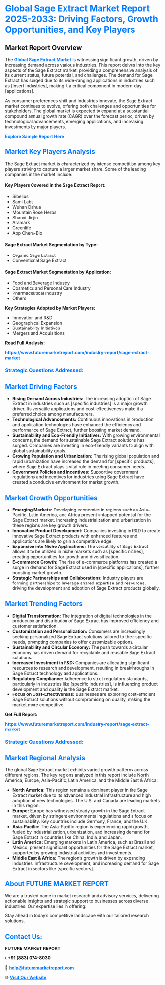 <h1 style="color: #007BFF;">Global Sage Extract Market Report 2025-2033: Driving Factors, Growth Opportunities, and Key Players</h1>

<section id="overview">
<h2>Market Report Overview</h2>
<p>The <a href="https://www.futuremarketreport.com/industry-report/sage-extract-market" style="color: #007BFF; text-decoration: none;"><strong>Global Sage Extract Market</strong></a> is witnessing significant growth, driven by increasing demand across various industries. This report delves into the key aspects of the Sage Extract market, providing a comprehensive analysis of its current status, future potential, and challenges. The demand for Sage Extract has surged due to its wide-ranging applications in industries such as [insert industries], making it a critical component in modern-day [applications].</p>
<p>As consumer preferences shift and industries innovate, the Sage Extract market continues to evolve, offering both challenges and opportunities for stakeholders. The global market is expected to expand at a substantial compound annual growth rate (CAGR) over the forecast period, driven by technological advancements, emerging applications, and increasing investments by major players.</p>
</section>

<section id="overview">
<p><a href="https://www.futuremarketreport.com/request-sample/reportId=114325" style="color: #007BFF; text-decoration: none;"><strong>Explore Sample Report Here</strong></a></p>
</section>

<section id="key-players">
<h2 style="color: #007BFF;">Market Key Players Analysis</h2>
<p>The Sage Extract market is characterized by intense competition among key players striving to capture a larger market share. Some of the leading companies in the market include:</p>
<h4>Key Players Covered in the Sage Extract Report:</h4>
<ul><li>Sibelius</li><li>Sami Labs</li><li>Wuhan Dahua</li><li>Mountain Rose Herbs</li><li>Shanxi Jinjin</li><li>Aramark</li><li>Greenlife</li><li>App Chem-Bio</li></ul>
<h4>Sage Extract Market Segmentation by Type:</h4>
<ul><li>Organic Sage Extract</li><li>Conventional Sage Extract</li></ul>

<h4>Sage Extract Market Segmentation by Application:</h4>
<ul><li>Food and Beverage Industry</li><li>Cosmetics and Personal Care Industry</li><li>Pharmaceutical Industry</li><li>Others</li></ul>
<p><strong>Key Strategies Adopted by Market Players:</strong></p>
<ul>
<li>Innovation and R&D</li>
<li>Geographical Expansion</li>
<li>Sustainability Initiatives</li>
<li>Mergers and Acquisitions</li>
</ul>
</section>

<section>
<p><strong>Read Full Analysis: </strong></p><a href="https://www.futuremarketreport.com/industry-report/sage-extract-market" style="color: #007BFF; text-decoration: none;"><strong>https://www.futuremarketreport.com/industry-report/sage-extract-market</strong></a>
<h3 style="color: #007BFF;">Strategic Questions Addressed:</h3>
</section>

<section id="driving-factors">
<h2 style="color: #007BFF;">Market Driving Factors</h2>
<ul>
<li><strong>Rising Demand Across Industries:</strong> The increasing adoption of Sage Extract in industries such as [specific industries] is a major growth driver. Its versatile applications and cost-effectiveness make it a preferred choice among manufacturers.</li>
<li><strong>Technological Advancements:</strong> Continuous innovations in production and application technologies have enhanced the efficiency and performance of Sage Extract, further boosting market demand.</li>
<li><strong>Sustainability and Eco-Friendly Initiatives:</strong> With growing environmental concerns, the demand for sustainable Sage Extract solutions has surged. Companies are investing in eco-friendly variants to align with global sustainability goals.</li>
<li><strong>Growing Population and Urbanization:</strong> The rising global population and rapid urbanization have increased the demand for [specific products], where Sage Extract plays a vital role in meeting consumer needs.</li>
<li><strong>Government Policies and Incentives:</strong> Supportive government regulations and incentives for industries using Sage Extract have created a conducive environment for market growth.</li>
</ul>
</section>

<section id="growth-opportunities">
<h2 style="color: #007BFF;">Market Growth Opportunities</h2>
<ul>
<li><strong>Emerging Markets:</strong> Developing economies in regions such as Asia-Pacific, Latin America, and Africa present untapped potential for the Sage Extract market. Increasing industrialization and urbanization in these regions are key growth drivers.</li>
<li><strong>Innovative Product Development:</strong> Companies investing in R&D to create innovative Sage Extract products with enhanced features and applications are likely to gain a competitive edge.</li>
<li><strong>Expansion into Niche Applications:</strong> The versatility of Sage Extract allows it to be utilized in niche markets such as [specific niches], creating opportunities for growth and diversification.</li>
<li><strong>E-commerce Growth:</strong> The rise of e-commerce platforms has created a surge in demand for Sage Extract used in [specific applications], further boosting market growth.</li>
<li><strong>Strategic Partnerships and Collaborations:</strong> Industry players are forming partnerships to leverage shared expertise and resources, driving the development and adoption of Sage Extract products globally.</li>
</ul>
</section>

<section id="trending-factors">
<h2 style="color: #007BFF;">Market Trending Factors</h2>
<ul>
<li><strong>Digital Transformation:</strong> The integration of digital technologies in the production and distribution of Sage Extract has improved efficiency and customer satisfaction.</li>
<li><strong>Customization and Personalization:</strong> Consumers are increasingly seeking personalized Sage Extract solutions tailored to their specific needs, prompting companies to offer customizable options.</li>
<li><strong>Sustainability and Circular Economy:</strong> The push towards a circular economy has driven demand for recyclable and reusable Sage Extract solutions.</li>
<li><strong>Increased Investment in R&D:</strong> Companies are allocating significant resources to research and development, resulting in breakthroughs in Sage Extract technology and applications.</li>
<li><strong>Regulatory Compliance:</strong> Adherence to strict regulatory standards, particularly in industries like [specific industries], is influencing product development and quality in the Sage Extract market.</li>
<li><strong>Focus on Cost-Effectiveness:</strong> Businesses are exploring cost-efficient Sage Extract solutions without compromising on quality, making the market more competitive.</li>
</ul>
</section>

<section>
<p><strong>Get Full Report: </strong></p><a href="https://www.futuremarketreport.com/industry-report/sage-extract-market" style="color: #007BFF; text-decoration: none;"><strong>https://www.futuremarketreport.com/industry-report/sage-extract-market</strong></a>
<h3 style="color: #007BFF;">Strategic Questions Addressed:</h3>
</section>


<section id="regional-analysis">
<h2 style="color: #007BFF;">Market Regional Analysis</h2>
<p>The global Sage Extract market exhibits varied growth patterns across different regions. The key regions analyzed in this report include North America, Europe, Asia-Pacific, Latin America, and the Middle East & Africa:</p>
<ul>
<li><strong>North America:</strong> This region remains a dominant player in the Sage Extract market due to its advanced industrial infrastructure and high adoption of new technologies. The U.S. and Canada are leading markets in this region.</li>
<li><strong>Europe:</strong> Europe has witnessed steady growth in the Sage Extract market, driven by stringent environmental regulations and a focus on sustainability. Key countries include Germany, France, and the U.K.</li>
<li><strong>Asia-Pacific:</strong> The Asia-Pacific region is experiencing rapid growth, fueled by industrialization, urbanization, and increasing demand for Sage Extract in countries like China, India, and Japan.</li>
<li><strong>Latin America:</strong> Emerging markets in Latin America, such as Brazil and Mexico, present significant opportunities for the Sage Extract market, supported by growing industrial activities and investments.</li>
<li><strong>Middle East & Africa:</strong> The region’s growth is driven by expanding industries, infrastructure development, and increasing demand for Sage Extract in sectors like [specific sectors].</li>
</ul>
</section>

<footer>
<h2 style="color: #007BFF;">About FUTURE MARKET REPORT</h2>
<p>We are a trusted name in market research and advisory services, delivering actionable insights and strategic support to businesses across diverse industries. Our expertise lies in offering:</p>

<p>Stay ahead in today’s competitive landscape with our tailored research solutions.</p>

<h2 style="color: #007BFF;">Contact Us:</h2>
<p><strong>FUTURE MARKET REPORT</strong></p>
<p>📞 <strong>+91 (883) 074-8030</strong></p>
<p>📧 <strong><a href="mailto:help@futuremarketreport.com" style="color: #007BFF;">help@futuremarketreport.com</a></strong></p>
<p>🌐 <strong><a href="https://www.futuremarketreport.com/" style="color: #007BFF;">Visit Our Website</a></strong></p>
</footer>